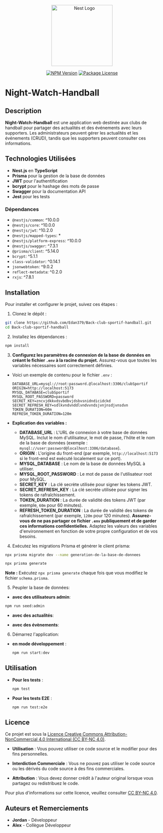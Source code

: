 <p align="center">
  <a href="http://nestjs.com/" target="blank"><img src="https://nestjs.com/img/logo-small.svg" width="200" alt="Nest Logo" /></a>
</p>

<p align="center">
  <a href="https://www.npmjs.com/package/@nestjs/core" target="_blank"><img src="https://img.shields.io/npm/v/@nestjs/core.svg" alt="NPM Version" /></a>
  <a href="https://opensource.org/licenses/MIT" target="_blank"><img src="https://img.shields.io/npm/l/@nestjs/core.svg" alt="Package License" /></a>
</p>

# Night-Watch-Handball

## Description
**Night-Watch-Handball** est une application web destinée aux clubs de handball pour partager des actualités et des événements avec leurs supporters. Les administrateurs peuvent gérer les actualités et les événements (CRUD), tandis que les supporters peuvent consulter ces informations.

## Technologies Utilisées
- **Nest.js** en **TypeScript**
- **Prisma** pour la gestion de la base de données
- **JWT** pour l'authentification
- **bcrypt** pour le hashage des mots de passe
- **Swagger** pour la documentation API
- **Jest** pour les tests

### Dépendances
- `@nestjs/common`: ^10.0.0
- `@nestjs/core`: ^10.0.0
- `@nestjs/jwt`: ^10.2.0
- `@nestjs/mapped-types`: *
- `@nestjs/platform-express`: ^10.0.0
- `@nestjs/swagger`: ^7.3.1
- `@prisma/client`: ^5.14.0
- `bcrypt`: ^5.1.1
- `class-validator`: ^0.14.1
- `jsonwebtoken`: ^9.0.2
- `reflect-metadata`: ^0.2.0
- `rxjs`: ^7.8.1

## Installation

Pour installer et configurer le projet, suivez ces étapes :

1. Clonez le dépôt :
  ```bash
  git clone https://github.com/Edan379/Back-club-sportif-handball.git
  cd Back-club-sportif-handball
  ```

2. Installez les dépendances :
  ```bash
  npm install
  ```

3.  **Configurez les paramètres de connexion de la base de données en créant le fichier `.env` à la racine du projet.**
  Assurez-vous que toutes les variables nécessaires sont
  correctement définies.

  - Voici un exemple de contenu pour le fichier `.env` :
    ```plaintext
    DATABASE_URL=mysql://root:password.@localhost:3306/clubSportif
    ORIGIN=http://localhost:5173
    MYSQL_DATABASE=clubSportif
    MYSQL_ROOT_PASSWORD=password
    SECRET_KEY=zncvjdkkvdsvbdbvjdsbvsnidndicidckd
    SECRET_REFRESH_KEY=sdlkvndvnddlvndvvndsjvnjnsdjvnsdvn
    TOKEN_DURATION=60m
    REFRESH_TOKEN_DURATION=120m
    ```

  - **Explication des variables :**
    - **DATABASE_URL** : L'URL de connexion à votre base de données MySQL. Inclut le nom d'utilisateur, le mot de passe, l'hôte et le nom de la base de données (exemple : `mysql://user:password@localhost:3306/database`).
    - **ORIGIN** : L'origine du front-end (par exemple, `http://localhost:5173` si le front-end est exécuté localement sur ce port).
    - **MYSQL_DATABASE** : Le nom de la base de données MySQL à utiliser.
    - **MYSQL_ROOT_PASSWORD** : Le mot de passe de l'utilisateur root pour MySQL.
    - **SECRET_KEY** : La clé secrète utilisée pour signer les tokens JWT.
    - **SECRET_REFRESH_KEY** : La clé secrète utilisée pour signer les tokens de rafraîchissement.
    - **TOKEN_DURATION** : La durée de validité des tokens JWT (par exemple, `60m` pour 60 minutes).
    - **REFRESH_TOKEN_DURATION** : La durée de validité des tokens de rafraîchissement (par exemple, `120m` pour 120 minutes).
  **Assurez-vous de ne pas partager ce fichier `.env` publiquement et de garder ces informations confidentielles.**
  Adaptez les valeurs des variables d'environnement en fonction de votre propre configuration et de vos besoins.

4. Exécutez les migrations Prisma et générer le client prisma:
  ```bash
  npx prisma migrate dev --name generation-de-la-base-de-donnees

  npx prisma generate
  ```
  **Note :** Exécutez `npx prisma generate` chaque fois que vous modifiez le fichier `schema.prisma`.

5. Peupler la base de données: 
  - **avec des utilisateurs admin**:
  ```bash
  npm run seed:admin
  ```

  - **avec des actualités**:

  - **avec des évènements**:

6. Démarrez l'application:
  - **en mode développement** :
    ```bash
    npm run start:dev
    ```

## Utilisation
- **Pour les tests** :
  ```bash
  npm test
  ```

- **Pour les tests E2E** :
  ```bash
  npm run test:e2e
  ```

## Licence

Ce projet est sous la [Licence Creative Commons Attribution-NonCommercial 4.0 International (CC BY-NC 4.0)](https://creativecommons.org/licenses/by-nc/4.0/).

- **Utilisation** : Vous pouvez utiliser ce code source et le modifier pour des fins personnelles.

- **Interdiction Commerciale** : Vous ne pouvez pas utiliser le code source ou les dérivés du code source à des fins commerciales.

- **Attribution** : Vous devez donner crédit à l'auteur original lorsque vous partagez ou redistribuez le code.

Pour plus d'informations sur cette licence, veuillez consulter [CC BY-NC 4.0](https://creativecommons.org/licenses/by-nc/4.0/).


## Auteurs et Remerciements

- **Jordan** - Développeur
- **Alex** - Collègue Développeur